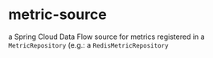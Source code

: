 # metric-source
a Spring Cloud Data Flow source for metrics registered in a `MetricRepository` (e.g.: a `RedisMetricRepository`
